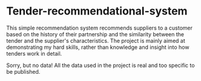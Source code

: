 # Tender-recommendational-system
This simple recommendation system recommends suppliers to a customer based on the history of their partnership and the similarity between the tender and the supplier's characteristics. The project is mainly aimed at demonstrating my hard skills, rather than knowledge and insight into how tenders work in detail.

Sorry, but no data! All the data used in the project is real and too specific to be published.
